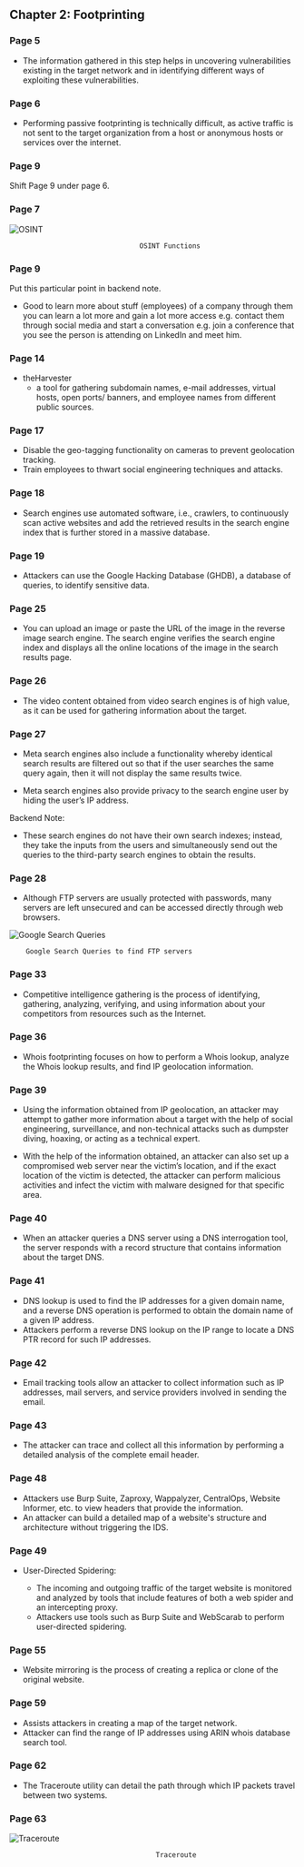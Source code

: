 ## **Chapter 2: Footprinting**

### **Page 5**

* The information gathered in this step helps in uncovering vulnerabilities existing in the target network and in identifying different ways of exploiting these vulnerabilities.

### **Page 6**

* Performing passive footprinting is technically difficult, as active traffic is not sent to the target organization from a host or anonymous hosts or services over the internet.

### **Page 9**
Shift Page 9 under page 6.

### **Page 7**

![OSINT](https://raw.githubusercontent.com/ocoretech/CTF-workbook/main/images/osint.jpg)

                                    OSINT Functions

### **Page 9**

Put this particular point in backend note.
* Good to learn more about stuff (employees) of a company
through them you can learn a lot more and gain a lot more access
e.g. contact them through social media and start a conversation
e.g. join a conference that you see the person is attending on LinkedIn and meet him.

### **Page 14**

* theHarvester
    * a tool for gathering subdomain names, e-mail addresses, virtual hosts, open ports/ banners, and employee names from different public sources.


### **Page 17**

* Disable the geo-tagging functionality on cameras to prevent geolocation tracking.
* Train employees to thwart social engineering techniques and attacks.


### **Page 18**

*  Search engines use automated software, i.e., crawlers, to continuously scan active websites and add the retrieved results in the search engine index that is further stored in a massive database.


### **Page 19**

*  Attackers can use the Google Hacking Database (GHDB), a database of queries, to identify sensitive data.


### **Page 25**

* You can upload an image or paste the URL of the image in the reverse image search engine. The search engine verifies the search engine index and displays all the online locations of the image in the search results page.


### **Page 26**

*  The video content obtained from video search engines is of high value, as it can be used for gathering information about the target.


### **Page 27**

* Meta search engines also include a functionality whereby identical search results are filtered out so that if the user searches the same query again, then it will not display the same results twice. 

* Meta search engines also provide privacy to the search engine user by hiding the user’s IP address.


Backend Note: 
*  These search engines do not have their own search indexes; instead, they take the inputs from the users and simultaneously send out the queries to the third-party search engines to obtain the results.


### **Page 28**

*  Although FTP servers are usually protected with passwords, many servers are left unsecured and can be accessed directly through web browsers.


![Google Search Queries](https://raw.githubusercontent.com/ocoretech/CTF-workbook/main/images/Google%20Search%20Queries.png)


        Google Search Queries to find FTP servers


### **Page 33**

* Competitive intelligence gathering is the process of identifying, gathering, analyzing, verifying, and using information about your competitors from resources such as the Internet.

### **Page 36**

* Whois footprinting focuses on how to perform a Whois lookup, analyze the Whois lookup results, and find IP geolocation information.

### **Page 39**

* Using the information obtained from IP geolocation, an attacker may attempt to gather more information about a target with the help of social engineering, surveillance, and non-technical attacks such as dumpster diving, hoaxing, or acting as a technical expert.

* With the help of the information obtained, an attacker can also set up a compromised web server near the victim’s location, and if the exact location of the victim is detected, the attacker can perform malicious activities and infect the victim with malware designed for that specific area.

### **Page 40**

* When an attacker queries a DNS server using a DNS interrogation tool, the server responds with a record structure that contains information about the target DNS.


### **Page 41**

* DNS lookup is used to find the IP addresses for a given domain name, and a reverse DNS operation is performed to obtain the domain name of a given IP address.
*  Attackers perform a reverse DNS lookup on the IP range to locate a DNS PTR record for such IP addresses.


### **Page 42**

* Email tracking tools allow an attacker to collect information such as IP addresses, mail servers, and service providers involved in sending the email.


### **Page 43**

* The attacker can trace and collect all this information by performing a detailed analysis of the complete email header.


### **Page 48**

* Attackers use Burp Suite, Zaproxy, Wappalyzer, CentralOps, Website Informer, etc. to view headers that provide the information. 
* An attacker can build a detailed map of a website's structure and architecture without triggering the IDS.


### **Page 49**

* User-Directed Spidering:
  
  * The incoming and outgoing traffic of the target website is monitored and analyzed by tools that include features of both a web spider and an intercepting proxy.
  * Attackers use tools such as Burp Suite and WebScarab to perform user-directed spidering.


### **Page 55**

* Website mirroring is the process of creating a replica or clone of the original website.

### **Page 59**

* Assists attackers in creating a map of the target network.
* Attacker can find the range of IP addresses using ARIN whois database search tool.


### **Page 62**

* The Traceroute utility can detail the path through which IP packets travel between two systems. 


### **Page 63**

![Traceroute](https://raw.githubusercontent.com/ocoretech/CTF-workbook/main/images/Traceroute.png)


                                        Traceroute





